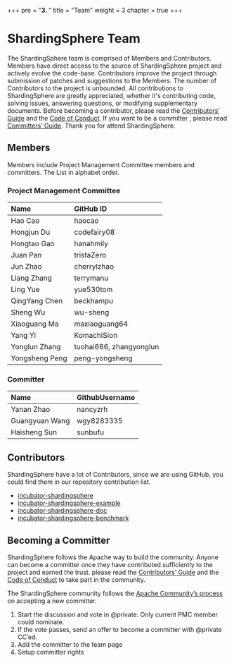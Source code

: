 +++
pre = "<b>3. </b>"
title = "Team"
weight = 3
chapter = true
+++
# ShardingSphere Team

The ShardingSphere team is comprised of Members and Contributors. Members have direct access to the source of ShardingSphere project and actively evolve the code-base. Contributors improve the project through submission of patches and suggestions to the Members. The number of Contributors to the project is unbounded. All contributions to ShardingSphere are greatly appreciated, whether it's contributing code, solving issues, answering questions, or modifying supplementary documents. Before becoming a contributor, please read the [Contributors’ Guide](https://shardingsphere.apache.org/community/en/contribute/contributor/) and the [Code of Conduct](https://shardingsphere.apache.org/community/en/contribute/code-conduct/). If you want to be a committer , please read [Committers’ Guide](https://shardingsphere.apache.org/community/en/contribute/committer/). Thank you for attend ShardingSphere.

## Members

Members include Project Management Committee members and committers. The List in alphabet order.

### Project Management Committee

| Name           | GitHub ID          |
| :------------- | :---------------------- |
| Hao Cao        | haocao                  |
| Hongjun Du     | codefairy08             |
| Hongtao Gao    | hanahmily               |
| Juan Pan       | tristaZero              |
| Jun Zhao       | cherrylzhao             |
| Liang Zhang    | terrymanu               |
| Ling Yue       | yue530tom               |
| QingYang Chen  | beckhampu               |
| Sheng Wu       | wu-sheng                |
| Xiaoguang Ma   | maxiaoguang64           |
| Yang Yi        | KomachiSion             |
| Yonglun Zhang  | tuohai666, zhangyonglun |
| Yongsheng Peng | peng-yongsheng          |

### Committer

| Name            | GithubUsername          |
| :-------------  | :---------------------- |
| Yanan Zhao      | nancyzrh                |
| Guangyuan Wang  | wgy8283335              |
| Haisheng Sun    | sunbufu                 |

## Contributors

ShardingSphere have a lot of Contributors, since we are using GitHub, you could find them in our repository contribution list.

- [incubator-shardingsphere](https://github.com/apache/incubator-shardingsphere/graphs/contributors)
- [incubator-shardingsphere-example](https://github.com/apache/incubator-shardingsphere-example/graphs/contributors)
- [incubator-shardingsphere-doc](https://github.com/apache/incubator-shardingsphere-doc)
- [incubator-shardingsphere-benchmark](https://github.com/apache/incubator-shardingsphere-benchmark)

## Becoming a Committer

ShardingSphere follows the Apache way to build the community. Anyone can become a committer once they have contributed sufficiently to the project and earned the trust. please read the [Contributors’ Guide](https://shardingsphere.apache.org/community/en/contribute/contributor/) and the [Code of Conduct](https://shardingsphere.apache.org/community/en/contribute/code-conduct/) to take part in the community.

The ShardingSphere community follows the [Apache Community’s process](http://community.apache.org/newcommitter.html) on accepting a new committer.

1. Start the discussion and vote in @private. Only current PMC member could nominate.
1. If the vote passes, send an offer to become a committer with @private CC’ed.
1. Add the committer to the team page
1. Setup committer rights

